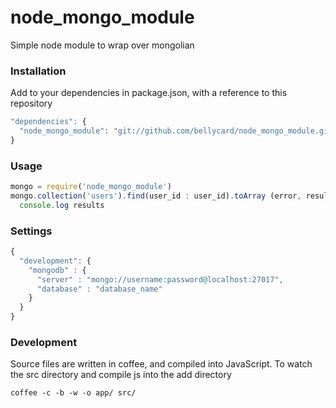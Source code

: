 node_mongo_module
==================

Simple node module to wrap over mongolian

### Installation

Add to your dependencies in package.json, with a reference to this repository

```JAVASCRIPT
"dependencies": {
  "node_mongo_module": "git://github.com/bellycard/node_mongo_module.git#v0.0.1"
}
```

### Usage

```JAVASCRIPT
mongo = require('node_mongo_module')
mongo.collection('users').find(user_id : user_id).toArray (error, results) ->
  console.log results
```

### Settings

```JAVASCRIPT
{
  "development": {
    "mongodb" : {
      "server" : "mongo://username:password@localhost:27017",
      "database" : "database_name"
    }
  }
}
```


### Development

Source files are written in coffee, and compiled into JavaScript.  To watch the src directory and compile js into the add directory
```
coffee -c -b -w -o app/ src/
```
